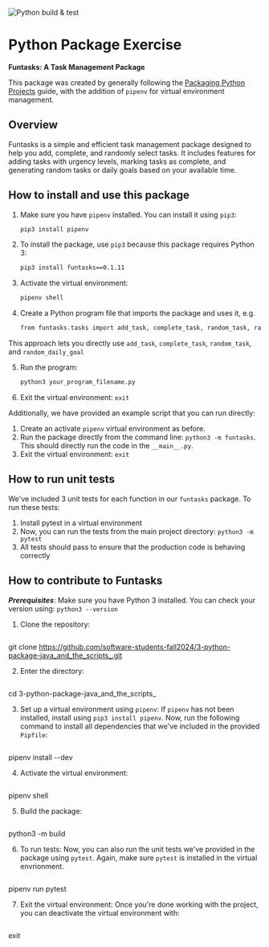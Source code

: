 ![Python build & test](https://github.com/software-students-fall2024/3-python-package-java_and_the_scripts_/actions/workflows/build.yaml/badge.svg)


# Python Package Exercise
**Funtasks: A Task Management Package** 

This package was created by generally following the [Packaging Python Projects](https://packaging.python.org/tutorials/packaging-projects/) guide, with the addition of `pipenv` for virtual environment management. 

## Overview
Funtasks is a simple and efficient task management package designed to help you add, complete, and randomly select tasks. It includes features for adding tasks with urgency levels, marking tasks as complete, and generating random tasks or daily goals based on your available time. 


## How to install and use this package

1. Make sure you have `pipenv` installed. You can install it using `pip3`:
    ```bash
    pip3 install pipenv

2. To install the package, use `pip3` because this package requires Python 3:
    ```bash
    pip3 install funtasks==0.1.11

3. Activate the virtual environment: 
    ```bash
    pipenv shell

4. Create a Python program file that imports the package and uses it, e.g. 
    ```bash
    from funtasks.tasks import add_task, complete_task, random_task, random_daily_goal, tasks

This approach lets you directly use ```add_task```, ```complete_task```, ```random_task```, and ```random_daily_goal```

5. Run the program:
    ```bash
    python3 your_program_filename.py

6. Exit the virtual environment:
```exit```

Additionally, we have provided an example script that you can run directly:

1. Create an activate ```pipenv``` virtual environment as before.
2. Run the package directly from the command line: ```python3 -m funtasks```. This should directly run the code in the ```__main__.py```.
3. Exit the virtual environment:
```exit```

## How to run unit tests
We've included 3 unit tests for each function in our ```funtasks``` package. To run these tests:

1. Install pytest in a virtual environment
2. Now, you can run the tests from the main project directory: ```python3 -m pytest```
3. All tests should pass to ensure that the production code is behaving correctly

## How to contribute to Funtasks

***Prerequisites***: Make sure you have Python 3 installed. You can check your version using: ```python3 --version```

1. Clone the repository: 
    ```bash
git clone https://github.com/software-students-fall2024/3-python-package-java_and_the_scripts_.git

2. Enter the directory:
    ```bash
cd  3-python-package-java_and_the_scripts_

3. Set up a virtual environment using ```pipenv```: If ```pipenv``` has not been installed, install using ```pip3 install pipenv```. Now, run the following command to install all dependencies that we've included in the provided ```Pipfile```: 
    ```bash
pipenv install --dev

4. Activate the virtual environment:
    ```bash
pipenv shell

5. Build the package:
    ```bash
python3 -m build

6. To run tests: Now, you can also run the unit tests we've provided in the package using ```pytest```. Again, make sure ```pytest``` is installed in the virtual envrionment.
    ```bash
pipenv run pytest

7. Exit the virtual environment: Once you're done working with the project, you can deactivate the virtual environment with:
    ```bash
exit

